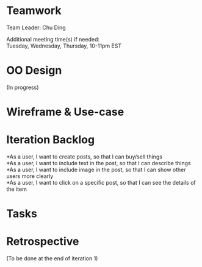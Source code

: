 # Teamwork  
Team Leader: Chu Ding  

Additional meeting time(s) if needed:  
Tuesday, Wednesday, Thursday, 10-11pm EST

# OO Design  
(In progress)

# Wireframe & Use-case  

# Iteration Backlog  
*As a user, I want to create posts, so that I can buy/sell things  
*As a user, I want to include text in the post, so that I can describe things  
*As a user, I want to include image in the post, so that I can show other 
users more clearly  
*As a user, I want to click on a specific post, so that I can see the details 
of the item  

# Tasks  


# Retrospective  
(To be done at the end of iteration 1)